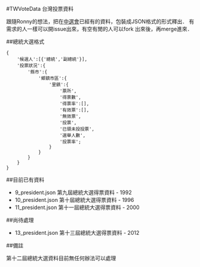 #TWVoteData
台灣投票資料

跟隨Ronny的想法，把在[中選會](http://db.cec.gov.tw/histMain.jsp?voteSel=19960301A1)已經有的資料，包裝成JSON格式的形式釋出．
有需求的人一樣可以開issue出來，有空有閒的人可以fork 出來後，再merge進來．

##總統大選格式


	{
		'候選人':[{'總統','副總統'}],
		'投票狀況':{
			'縣市':{
				'鄉鎮市區':{
					'里鎮':{
						'票所',
						'得票數',
						'得票率':[],
						'有效票':[],
						'無效票',
						'投票',
						'已領未投投票',
						'選舉人數',
						'投票率';
					}
				}
			}
		}
	}


##目前已有資料

- 9_president.json   第九屆總統大選得票資料 - 1992
- 10_president.json  第十屆總統大選得票資料 - 1996
- 11_president.json  第十一屆總統大選得票資料 - 2000

##尚待處理

- 13_president.json  第十三屆總統大選得票資料 - 2012


##備註

第十二屆總統大選資料目前無任何辦法可以處理
